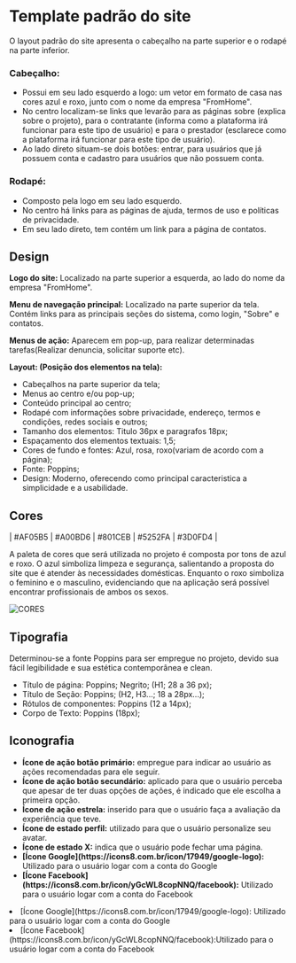 # Template padrão do site

O layout padrão do site apresenta o cabeçalho na parte superior e o rodapé na parte inferior.<br>

<h3>Cabeçalho:</h3>
<ul>
<li>Possui em seu lado esquerdo a logo: um vetor em formato de casa nas cores azul e roxo, junto com o nome da empresa "FromHome".</li>

<li>No centro localizam-se links que levarão para as páginas sobre (explica sobre o projeto), para o contratante (informa como a plataforma irá funcionar para este tipo de usuário) e para o prestador (esclarece como a plataforma irá funcionar para este tipo de usuário).</li>

<li>Ao lado direto situam-se dois botões: entrar, para usuários que já possuem conta e cadastro para usuários que não possuem conta.</li>
</ul>

<h3>Rodapé:</h3> 
<ul>
<li>Composto pela logo em seu lado esquerdo.</li>

<li>No centro há links para as páginas de ajuda, termos de uso e políticas de privacidade.</li>

<li>Em seu lado direto, tem contém um link para a página de contatos.</li>
</ul>

## Design

**Logo do site:** Localizado na parte superior a esquerda, ao lado do nome da empresa "FromHome".

**Menu de navegação principal:** Localizado na parte superior da tela. Contém links para as principais seções do sistema, como login, "Sobre" e contatos.

**Menus de ação:** Aparecem em pop-up, para realizar determinadas tarefas(Realizar denuncia, solicitar suporte etc).

**Layout: (Posição dos elementos na tela):**
* Cabeçalhos na parte superior da tela;
* Menus ao centro e/ou pop-up;
* Conteúdo principal ao centro;
* Rodapé com informações sobre privacidade, endereço, termos e condições, redes sociais e outros;
* Tamanho dos elementos: Titulo 36px e paragrafos 18px;
* Espaçamento dos elementos textuais: 1,5; 
* Cores de fundo e fontes: Azul, rosa, roxo(variam de acordo com a página);
* Fonte: Poppins;
* Design: Moderno, oferecendo como principal caracteristica a simplicidade e a usabilidade.




## Cores


| #AF05B5 | #A00BD6 | #801CEB | #5252FA | #3D0FD4 |
<p>A paleta de cores que será utilizada no projeto é composta por tons de azul e roxo. O azul simboliza limpeza e segurança, salientando a proposta do site que é atender às necessidades domésticas. Enquanto o roxo simboliza o feminino e o masculino, evidenciando que na aplicação será possível encontrar profissionais de ambos os sexos.</p>

![CORES](https://github.com/ICEI-PUC-Minas-PCO-SI/pco-si-2023-2-p1-tiaw-t1-G1-FromHome/assets/139433754/1d063125-9f35-4590-bfff-91fd6eb6b248)


## Tipografia
Determinou-se a fonte Poppins para ser empregue no projeto, devido sua fácil legibilidade e sua estética contemporânea e clean.

* Título de página: Poppins; Negrito; (H1; 28 a 36 px);
* Título de Seção: Poppins; (H2, H3...; 18 a 28px...);
* Rótulos de componentes: Poppins (12 a 14px);
* Corpo de Texto: Poppins (18px);




## Iconografia

<ul>
<li><b>Ícone de ação  botão primário:</b> empregue para indicar ao usuário as ações recomendadas para ele seguir.</li>
<li><b>Ícone de ação botão secundário:</b> aplicado para que o usuário perceba que apesar de ter duas opções de ações, é indicado que ele escolha a primeira opção.</li>
<li><b>Ícone de ação estrela:</b> inserido para que o usuário faça a avaliação da experiência que teve.</li>
<li><b>Ícone de estado  perfil:</b> utilizado para que o usuário personalize seu avatar.</li>
<li><b>Ícone de estado X:</b> indica que o usuário pode fechar uma página.</li>
<li><b>[Ícone Google](https://icons8.com.br/icon/17949/google-logo):</b> Utilizado para o usuário logar com a conta do Google </li>
<li><b>[Ícone Facebook](https://icons8.com.br/icon/yGcWL8copNNQ/facebook):</b> Utilizado para o usuário logar com a conta do Facebook </li>
</ul>


<li>[Ícone Google](https://icons8.com.br/icon/17949/google-logo): Utilizado para o usuário logar com a conta do Google</li>
<li>[Ícone Facebook](https://icons8.com.br/icon/yGcWL8copNNQ/facebook):Utilizado para o usuário logar com a conta do Facebook </li>





